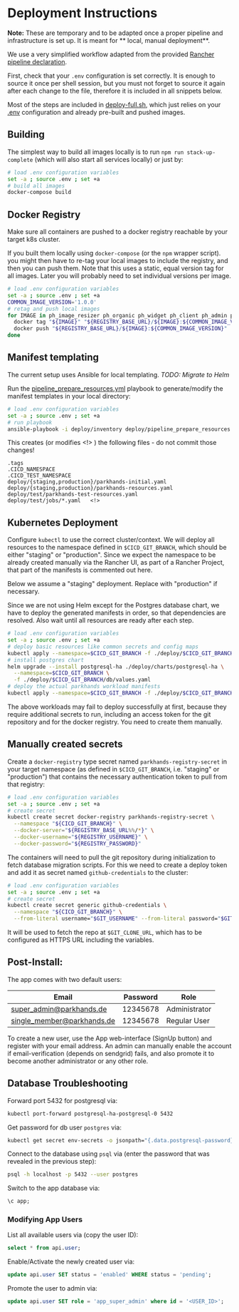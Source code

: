 # Deployment Instructions

**Note:** These are temporary and to be adapted once a proper pipeline and infrastructure is set up. It is meant for **
local, manual deployment**.

We use a very simplified workflow adapted from the provided [Rancher pipeline declaration](../.rancher-pipeline.yml).

First, check that your `.env` configuration is set correctly. It is enough to source it once per shell session, but 
you must not forget to source it again after each change to the file, therefore it is included in all snippets below.

Most of the steps are included in [deploy-full.sh](./deploy-full.sh), which just relies on your [.env](../.env) 
configuration and already pre-built and pushed images.

## Building

The simplest way to build all images locally is to run `npm run stack-up-complete` (which will also start all 
services locally) or just by:

```bash
# load .env configuration variables
set -a ; source .env ; set +a
# build all images
docker-compose build
```

## Docker Registry

Make sure all containers are pushed to a docker registry reachable by your target k8s cluster.

If you built them locally using `docker-compose` (or the `npm` wrapper script). you might then have to re-tag your 
local images to include the registry, and then you can push them.
Note that this uses a static, equal version tag for all images. Later you will probably need to set individual
versions per image.

```bash
# load .env configuration variables
set -a ; source .env ; set +a
COMMON_IMAGE_VERSION='1.0.0'
# retag and push local images
for IMAGE in ph_image_resizer ph_organic ph_widget ph_client ph_admin ph_graphql ph_postgresql-repmgr ; do
  docker tag "${IMAGE}" "${REGISTRY_BASE_URL}/${IMAGE}:${COMMON_IMAGE_VERSION}"
  docker push "${REGISTRY_BASE_URL}/${IMAGE}:${COMMON_IMAGE_VERSION}"
done
```

## Manifest templating

The current setup uses Ansible for local templating. *TODO: Migrate to Helm*

Run the [pipeline_prepare_resources.yml](./pipeline_prepare_resources.yaml) playbook to generate/modify the manifest
templates in your local directory:

```bash
# load .env configuration variables
set -a ; source .env ; set +a
# run playbook
ansible-playbook -i deploy/inventory deploy/pipeline_prepare_resources.yaml -v
```

This creates (or modifies <!> ) the following files - do not commit those changes!

```
.tags
.CICD_NAMESPACE
.CICD_TEST_NAMESPACE
deploy/{staging,production}/parkhands-initial.yaml
deploy/{staging,production}/parkhands-resources.yaml
deploy/test/parkhands-test-resources.yaml
deploy/test/jobs/*.yaml   <!>
```

## Kubernetes Deployment

Configure `kubectl` to use the correct cluster/context. We will deploy all resources to the namespace defined in
`$CICD_GIT_BRANCH`, which should be either "staging" or "production". Since we expect the namespace to be already 
created manually via the Rancher UI, as part of a Rancher Project, that part of the manifests is commented out here.

Below we assume a "staging" deployment. Replace with "production" if necessary.

Since we are not using Helm except for the Postgres database chart, we have to deploy the generated manifests in order,
so that dependencies are resolved. Also wait until all resources are ready after each step.

```bash
# load .env configuration variables
set -a ; source .env ; set +a
# deploy basic resources like common secrets and config maps
kubectl apply --namespace=$CICD_GIT_BRANCH -f ./deploy/$CICD_GIT_BRANCH/parkhands-initial.yaml
# install postgres chart
helm upgrade --install postgresql-ha ./deploy/charts/postgresql-ha \
  --namespace=$CICD_GIT_BRANCH \
  -f ./deploy/$CICD_GIT_BRANCH/db/values.yaml
# deploy the actual parkhands workload manifests
kubectl apply --namespace=$CICD_GIT_BRANCH -f ./deploy/$CICD_GIT_BRANCH/parkhands-resources.yaml
```

The above workloads may fail to deploy successfully at first, because they require additional secrets to run, 
including an access token for the git repository and for the docker registry. You need to create them manually.

## Manually created secrets

Create a `docker-registry` type secret named `parkhands-registry-secret` in your target namespace (as defined in
`$CICD_GIT_BRANCH`, i.e. "staging" or "production") that contains the necessary authentication token to pull from
that registry:

```bash
# load .env configuration variables
set -a ; source .env ; set +a
# create secret
kubectl create secret docker-registry parkhands-registry-secret \
  --namespace "${CICD_GIT_BRANCH}" \
  --docker-server="${REGISTRY_BASE_URL%%/*}" \
  --docker-username="${REGISTRY_USERNAME}" \
  --docker-password="${REGISTRY_PASSWORD}"
```

The containers will need to pull the git repository during initialization to fetch database migration scripts.
For this we need to create a deploy token and add it as secret named `github-credentials` to the cluster:

```bash
# load .env configuration variables
set -a ; source .env ; set +a
# create secret
kubectl create secret generic github-credentials \
  --namespace "${CICD_GIT_BRANCH}" \
  --from-literal username="$GIT_USERNAME" --from-literal password="$GIT_PASSWORD"
```

It will be used to fetch the repo at `$GIT_CLONE_URL`, which has to be configured as HTTPS URL including the variables.

## Post-Install:

The app comes with two default users:

| Email                         | Password    | Role            |
|-------------------------------|-------------|-----------------|
| super_admin@parkhands.de      | 12345678    | Administrator   |
| single_member@parkhands.de    | 12345678    | Regular User    |

To create a new user, use the App web-interface (SignUp button) and register with your email address.
An admin can manually enable the account if email-verification (depends on sendgrid) fails, and also 
promote it to become another administrator or any other role.

## Database Troubleshooting

Forward port 5432 for postgresql via:

```bash
kubectl port-forward postgresql-ha-postgresql-0 5432
```

Get password for db user `postgres` via:

```bash
kubectl get secret env-secrets -o jsonpath="{.data.postgresql-password}" | base64 -d
```

Connect to the database using `psql` via (enter the password that was revealed
in the previous step):
```bash
psql -h localhost -p 5432 --user postgres
```

Switch to the app database via:

```sql
\c app;
```

### Modifying App Users

List all available users via (copy the user ID):
```sql
select * from api.user;
```

Enable/Activate the newly created user via:

```sql
update api.user SET status = 'enabled' WHERE status = 'pending';
```

Promote the user to admin via:
```sql
update api.user SET role = 'app_super_admin' where id = '<USER_ID>';
```

